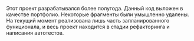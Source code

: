 Этот проект разрабатывался более полугода. Данный код выложен в качестве портфолио. Некоторые фрагменты были умышленно удалены. На текущий момент реализована лишь часть запланированного функционала, и весь проект находится в стадии рефакторинга и написания автотестов.
